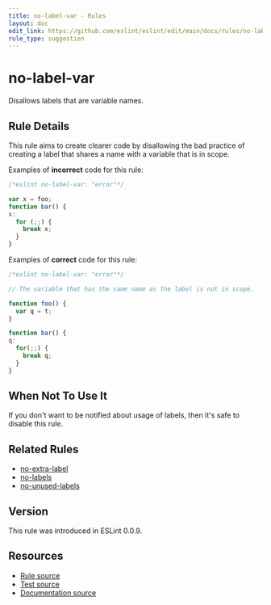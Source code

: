 ```yaml
---
title: no-label-var - Rules
layout: doc
edit_link: https://github.com/eslint/eslint/edit/main/docs/rules/no-label-var.md
rule_type: suggestion
---
```

<!-- Note: No pull requests accepted for this file. See README.md in the root directory for details. -->

# no-label-var

Disallows labels that are variable names.

## Rule Details

This rule aims to create clearer code by disallowing the bad practice of creating a label that shares a name with a variable that is in scope.

Examples of **incorrect** code for this rule:

```js
/*eslint no-label-var: "error"*/

var x = foo;
function bar() {
x:
  for (;;) {
    break x;
  }
}
```

Examples of **correct** code for this rule:

```js
/*eslint no-label-var: "error"*/

// The variable that has the same name as the label is not in scope.

function foo() {
  var q = t;
}

function bar() {
q:
  for(;;) {
    break q;
  }
}
```

## When Not To Use It

If you don't want to be notified about usage of labels, then it's safe to disable this rule.

## Related Rules

* [no-extra-label](./no-extra-label)
* [no-labels](./no-labels)
* [no-unused-labels](./no-unused-labels)

## Version

This rule was introduced in ESLint 0.0.9.

## Resources

* [Rule source](https://github.com/eslint/eslint/tree/HEAD/lib/rules/no-label-var.js)
* [Test source](https://github.com/eslint/eslint/tree/HEAD/tests/lib/rules/no-label-var.js)
* [Documentation source](https://github.com/eslint/eslint/tree/HEAD/docs/rules/no-label-var.md)
